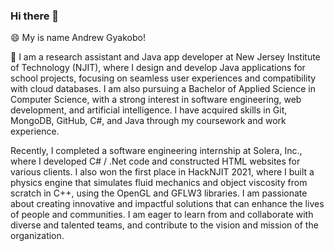 ### Hi there 👋
😄 My is name Andrew Gyakobo!

🔭 I am a research assistant and Java app developer at New Jersey Institute of Technology (NJIT), where I design and develop Java applications for school projects, focusing on seamless user experiences and compatibility with cloud databases. I am also pursuing a Bachelor of Applied Science in Computer Science, with a strong interest in software engineering, web development, and artificial intelligence. I have acquired skills in Git, MongoDB, GitHub, C#, and Java through my coursework and work experience.

Recently, I completed a software engineering internship at Solera, Inc., where I developed C# / .Net code and constructed HTML websites for various clients. I also won the first place in HackNJIT 2021, where I built a physics engine that simulates fluid mechanics and object viscosity from scratch in C++, using the OpenGL and GFLW3 libraries. I am passionate about creating innovative and impactful solutions that can enhance the lives of people and communities. I am eager to learn from and collaborate with diverse and talented teams, and contribute to the vision and mission of the organization.

<!--
**Gyakobo/Gyakobo** is a ✨ _special_ ✨ repository because its `README.md` (this file) appears on your GitHub profile.

Here are some ideas to get you started:

- 🔭 I’m currently working on ...
- 🌱 I’m currently learning ...
- 👯 I’m looking to collaborate on ...
- 🤔 I’m looking for help with ...
- 💬 Ask me about ...
- 📫 How to reach me: ...
- 😄 Pronouns: ...
- ⚡ Fun fact: ...
-->
